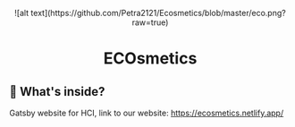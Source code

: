 <p align="center">
  ![alt text](https://github.com/Petra2121/Ecosmetics/blob/master/eco.png?raw=true)
</p>
<h1 align="center">
  ECOsmetics
</h1>

## 🧐 What's inside?
Gatsby website for HCI, link to our website: https://ecosmetics.netlify.app/
